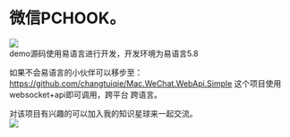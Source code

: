 # 微信PCHOOK。
 
![](https://github.com/changtuiqie/WeChat.PcHook/blob/master/pchook.png) <br/>
demo源码使用易语言进行开发，开发环境为易语言5.8<br/>

如果不会易语言的小伙伴可以移步至：
https://github.com/changtuiqie/Mac.WeChat.WebApi.Simple
这个项目使用websocket+api即可调用，跨平台 跨语言。

对该项目有兴趣的可以加入我的知识星球来一起交流。<br/>
![](https://github.com/changtuiqie/Mac.WeChat.WebApi.Simple/blob/master/zsxq.jpg) <br/>
